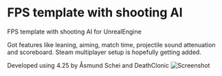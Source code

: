 # FPS template with shooting AI
 FPS template with shooting AI for UnrealEngine
 
Got features like leaning, aiming, match time, projectile sound attenuation and scoreboard. 
Steam multiplayer setup is hopefully getting added. 
 
 Developed using 4.25 by Åsmund Schei and DeathClonic 
![Screenshot](https://user-images.githubusercontent.com/2607194/136297912-531f2549-4cdd-417f-8057-cc200cd2a457.JPG)
